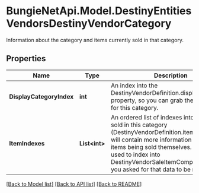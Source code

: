 # BungieNetApi.Model.DestinyEntitiesVendorsDestinyVendorCategory
Information about the category and items currently sold in that category.
## Properties

Name | Type | Description | Notes
------------ | ------------- | ------------- | -------------
**DisplayCategoryIndex** | **int** | An index into the DestinyVendorDefinition.displayCategories property, so you can grab the display data for this category. | [optional] 
**ItemIndexes** | **List&lt;int&gt;** | An ordered list of indexes into items being sold in this category (DestinyVendorDefinition.itemList) which will contain more information about the items being sold themselves. Can also be used to index into DestinyVendorSaleItemComponent data, if you asked for that data to be returned. | [optional] 

[[Back to Model list]](../README.md#documentation-for-models) [[Back to API list]](../README.md#documentation-for-api-endpoints) [[Back to README]](../README.md)

